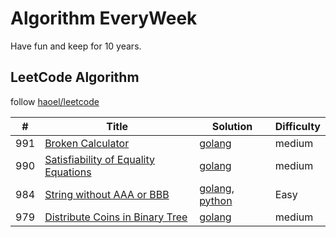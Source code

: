 # Algorithm EveryWeek

Have fun and keep for 10 years.

## LeetCode Algorithm

follow [haoel/leetcode](https://github.com/haoel/leetcode)

| #   | Title | Solution | Difficulty |
|-----| ----- | -------- | ---------- |
|991  |[Broken Calculator](https://leetcode.com/problems/broken-calculator/submissions/)|[golang](./algorithm/golang/broken_calculator.go)|medium|
|990  |[Satisfiability of Equality Equations](https://leetcode.com/problems/satisfiability-of-equality-equations/)|[golang](./algorithm/golang/equations_possible.go)|medium|
|984  |[String without AAA or BBB](https://leetcode.com/problems/string-without-aaa-or-bbb/submissions/)|[golang](./algorithm/golang/string_without_3a_3b.go), [python](./algorithm/python/string_without_3a_3b.py)|Easy|
|979  |[Distribute Coins in Binary Tree](https://leetcode.com/problems/distribute-coins-in-binary-tree/submissions/)|[golang](./algorithm/golang/distribute_coins_in_binary_tree.go)|medium|
